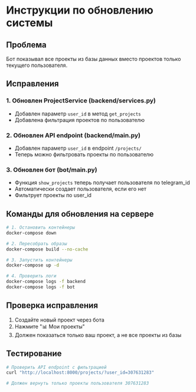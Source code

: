 # Инструкции по обновлению системы

## Проблема
Бот показывал все проекты из базы данных вместо проектов только текущего пользователя.

## Исправления

### 1. Обновлен ProjectService (backend/services.py)
- Добавлен параметр `user_id` в метод `get_projects`
- Добавлена фильтрация проектов по пользователю

### 2. Обновлен API endpoint (backend/main.py)
- Добавлен параметр `user_id` в endpoint `/projects/`
- Теперь можно фильтровать проекты по пользователю

### 3. Обновлен бот (bot/main.py)
- Функция `show_projects` теперь получает пользователя по telegram_id
- Автоматически создает пользователя, если его нет
- Фильтрует проекты по user_id

## Команды для обновления на сервере

```bash
# 1. Остановить контейнеры
docker-compose down

# 2. Пересобрать образы
docker-compose build --no-cache

# 3. Запустить контейнеры
docker-compose up -d

# 4. Проверить логи
docker-compose logs -f backend
docker-compose logs -f bot
```

## Проверка исправления

1. Создайте новый проект через бота
2. Нажмите "📊 Мои проекты"
3. Должен показаться только ваш проект, а не все проекты из базы

## Тестирование

```bash
# Проверить API endpoint с фильтрацией
curl "http://localhost:8000/projects/?user_id=307631283"

# Должен вернуть только проекты пользователя 307631283
``` 